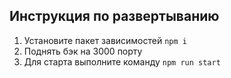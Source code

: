 ## Инструкция по развертыванию

1. Установите пакет зависимостей `npm i`
3. Поднять бэк на 3000 порту
2. Для старта выполните команду `npm run start`
